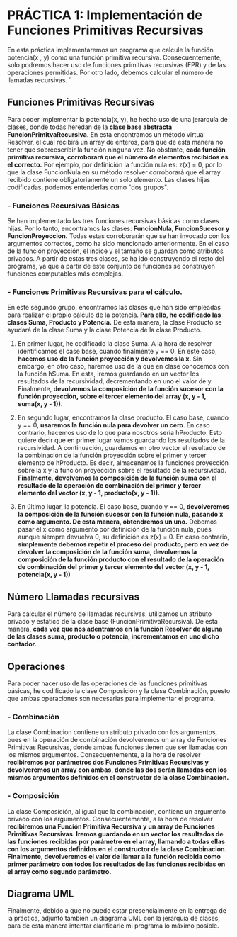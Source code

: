 # PRÁCTICA 1: Implementación de Funciones Primitivas Recursivas

En esta práctica  implementaremos un programa que calcule la función potencia(x , y) como una función primitiva recursiva. Consecuentemente, solo podremos hacer uso de funciones primitivas recursivas (FPR) y de las operaciones permitidas. 
Por otro lado, debemos calcular el número de llamadas recursivas. ´

## Funciones Primitivas Recursivas

Para poder implementar la potencia(x, y), he hecho uso de una jerarquía de clases, donde todas heredan de la **clase base abstracta FuncionPrimitvaRecursiva**. En esta encontramos un método virtual Resolver, el cual recibirá un array de enteros, para que de esta manera no tener que sobreescribir la función ninguna vez. No obstante, **cada función primitiva recursiva, corroborará que el número de elementos recibidos es el correcto.** Por ejemplo, por definición la función nula es: z(x) = 0, por lo que la clase FuncionNula en su método resolver corroborará que el array recibido contiene obligatoriamente un solo elemento. 
Las clases hijas codificadas, podemos entenderlas como "dos grupos". 

###   - Funciones Recursivas Básicas

Se han implementado las tres funciones recursivas básicas como clases hijas. Por lo tanto, encontramos las clases: **FuncionNula, FuncionSucesor y FuncionProyeccion.** Todas estas corroborarán que se han invocado con los argumentos correctos, como ha sido mencionado anteriormente. En el caso de la función proyección, el índice y el tamaño se guardan como atributos privados. 
A partir de estas tres clases, se ha ido construyendo el resto del programa, ya que a partir de este conjunto de funciones se construyen funciones computables más complejas. 

###   - Funciones Primitivas Recursivas para el cálculo.

En este segundo grupo, encontramos las clases que han sido empleadas para realizar el propio cálculo de la potencia. **Para ello, he codificado las clases Suma, Producto y Potencia.** De esta manera, la clase Producto se ayudará de la clase Suma y la clase Potencia de la clase Producto. 

1. En primer lugar, he codificado la clase Suma. A la hora de resolver identificamos el case base, cuando finalmente y == 0. En este caso, **hacemos uso de la función proyección y devolvemos la x**. Sin embargo, en otro caso, haremos uso de la que en clase conocemos con la función hSuma. En esta, iremos guardando en un vector los resultados de la recursividad, decrementando en uno el valor de y. Finalmente, **devolvemos la composición de la función sucesor con la función proyección, sobre el tercer elemento del array (x, y - 1, suma(x, y - 1))**.  

2. En segundo lugar, encontramos la clase producto. El caso base, cuando y == 0, **usaremos la función nula para devolver un cero**. En caso contrario, hacemos uso de lo que para nosotros sería hProducto. Esto quiere decir que en primer lugar vamos guardando los resultados de la recursividad. A continuación, guardamos en otro vector el resultado de la combinación de la función proyección sobre el primer y tercer elemento de hProducto. Es decir, almacenamos la funciones proyección sobre la x y la función proyección sobre el resultado de la recursividad. **Finalmente, devolvemos la composición de la función suma con el resultado de la operación de combinación del primer y tercer elemento del vector (x, y - 1, producto(x, y - 1)).** 

3. En último lugar, la potencia. El caso base, cuando y == 0, **devolveremos la composición de la función sucesor con la función nula, pasando x como argumento. De esta manera, obtendremos un uno.** Debemos pasar el x como argumento por definición de la función nula, pues aunque siempre devuelva 0, su definición es z(x) = 0. En caso contrario, **simplemente debemos repetir el proceso del producto, pero en vez de devolver la composición de la función suma, devolvemos la composición de la función producto con el resultado de la operación de combinación del primer y tercer elemento del vector (x, y - 1, potencia(x, y  - 1))** 

## Número Llamadas recursivas 

Para calcular el número de llamadas recursivas, utilizamos un atributo privado y estático de la clase base (FuncionPrimitivaRecursiva). De esta manera, **cada vez que nos adentramos en la función Resolver de alguna de las clases suma, producto o potencia, incrementamos en uno dicho contador.**

## Operaciones 

Para poder hacer uso de las operaciones de las funciones primitivas básicas, he codificado la clase Composición y la clase Combinación, puesto que ambas operaciones son necesarias para implementar el programa. 

###   - Combinación 

La clase Combinacion contiene un atributo privado con los argumentos, pues en la operación de combinación devolveremos un array de Funciones Primitivas Recursivas, donde ambas funciones tienen que ser llamadas con los mismos argumentos.  Consecuentemente, a la hora de resolver **recibiremos por parámetros dos Funciones Primitivas Recursivas y devolveremos un array con ambas, donde las dos serán llamadas con los mismos argumentos definidos en el constructor de la clase Combinacion.**

###   - Composición 

La clase Composición, al igual que la combinación, contiene un argumento privado con los argumentos. Consecuentemente, a la hora de resolver **recibiremos una Función Primitiva Recursiva y un array de Funciones Primitivas Recursivas. Iremos guardando en un vector los resultados de las funciones recibidas por parámetro en el array, llamando a todas ellas con los argumentos definidos en el constructor de la clase Combinacion. Finalmente, devolveremos el valor de llamar a la función recibida como primer parámetro con todos los resultados de las funciones recibidas en el array como segundo parámetro.** 

## Diagrama UML

Finalmente, debido a que no puedo estar presencialmente en la entrega de la práctica, adjunto también un diagrama UML con la jerarquía de clases, para de esta manera intentar clarificarle mi programa lo máximo posible. 